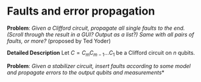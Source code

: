 # Faults and error propagation

**Problem**: *Given a Clifford circuit, propagate all single faults to the end. (Scroll through the result in a GUI? Output as a list?) Same with all pairs of faults, or more?* (proposed by Ted Yoder)

**Detailed Description** Let $C=C_mC_{m-1}...C_1$ be a Clifford circuit on $n$ qubits.

**Problem**: *Given a stabilizer circuit, insert faults according to some model and propagate errors to the output qubits and measurements**

